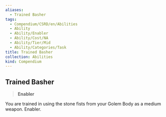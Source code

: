 ```yaml
---
aliases:
  - Trained Basher
tags:
  - Compendium/CSRD/en/Abilities
  - Ability
  - Ability/Enabler
  - Ability/Cost/NA
  - Ability/Tier/Mid
  - Ability/Categories/Task
title: Trained Basher
collection: Abilities
kind: Compendium
---
```

## Trained Basher  
>**Enabler**
  
You are trained in using the stone fists from your Golem Body as a medium weapon. Enabler.